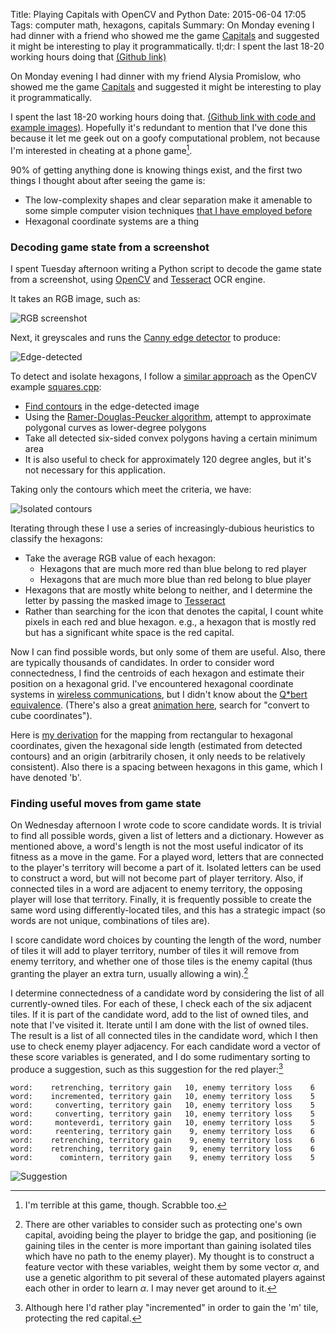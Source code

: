 Title: Playing Capitals with OpenCV and Python
Date: 2015-06-04 17:05
Tags: computer math, hexagons, capitals
Summary: On Monday evening I had dinner with a friend who showed me the game [Capitals](https://itunes.apple.com/us/app/capitals-free-word-battle/id968456900) and suggested it might be interesting to play it programmatically. tl;dr: I spent the last 18-20 working hours doing that [(Github link)](https://github.com/iank/capitals-solver)

On Monday evening I had dinner with my friend Alysia Promislow, who showed me the game [Capitals](https://itunes.apple.com/us/app/capitals-free-word-battle/id968456900) and suggested it might be interesting to play it programmatically.

I spent the last 18-20 working hours doing that. [(Github link with code and example images)](https://github.com/iank/capitals-solver). Hopefully it's redundant to mention that I've done this because it let me geek out on a goofy computational problem, not because I'm interested in cheating at a phone game[^game].

90% of getting anything done is knowing things exist, and the first two things I thought about after seeing the game is:

- The low-complexity shapes and clear separation make it amenable to some simple computer vision techniques [that I have employed before](http://iank.org/rmbc.html)
- Hexagonal coordinate systems are a thing

### Decoding game state from a screenshot

I spent Tuesday afternoon writing a Python script to decode the game state from a screenshot, using [OpenCV](http://opencv.org) and [Tesseract](https://code.google.com/p/tesseract-ocr/) OCR engine.

It takes an RGB image, such as:

![RGB screenshot](/images/capitals_ex.png)

Next, it greyscales and runs the [Canny edge detector](http://docs.opencv.org/modules/imgproc/doc/feature_detection.html?highlight=canny#canny) to produce:

![Edge-detected](/images/capital_ex_canny.png)

To detect and isolate hexagons, I follow a [similar approach](https://github.com/Itseez/opencv/blob/master/samples/cpp/squares.cpp) as the OpenCV example [squares.cpp](https://github.com/Itseez/opencv/blob/master/samples/cpp/squares.cpp):

- [Find contours](http://docs.opencv.org/modules/imgproc/doc/structural_analysis_and_shape_descriptors.html#findcontours) in the edge-detected image
- Using the [Ramer-Douglas-Peucker algorithm](http://docs.opencv.org/modules/imgproc/doc/structural_analysis_and_shape_descriptors.html#approxpolydp), attempt to approximate polygonal curves as lower-degree polygons
- Take all detected six-sided convex polygons having a certain minimum area
- It is also useful to check for approximately 120 degree angles, but it's not necessary for this application.

Taking only the contours which meet the criteria, we have:

![Isolated contours](/images/capital_ex_contour_mask.png)

Iterating through these I use a series of increasingly-dubious heuristics to classify the hexagons:

- Take the average RGB value of each hexagon:
    - Hexagons that are much more red than blue belong to red player
    - Hexagons that are much more blue than red belong to blue player
- Hexagons that are mostly white belong to neither, and I determine the letter by passing the masked image to [Tesseract](https://code.google.com/p/tesseract-ocr/)
- Rather than searching for the icon that denotes the capital, I count white pixels in each red and blue hexagon. e.g., a hexagon that is mostly red but has a significant white space is the red capital.

Now I can find possible words, but only some of them are useful. Also, there are typically thousands of candidates. In order to consider word connectedness, I find the centroids of each hexagon and estimate their position on a hexagonal grid. I've encountered hexagonal coordinate systems in [wireless communications](http://en.wikipedia.org/wiki/File:CellTowersAtCorners.gif), but I didn't know about the [Q*bert equivalence](http://keekerdc.com/2011/03/hexagon-grids-coordinate-systems-and-distance-calculations/). (There's also a great [animation here](http://www.redblobgames.com/grids/hexagons/), search for "convert to cube coordinates").

Here is [my derivation](/images/hex_derivation.jpg) for the mapping from rectangular to hexagonal coordinates, given the hexagonal side length (estimated from detected contours) and an origin (arbitrarily chosen, it only needs to be relatively consistent). Also there is a spacing between hexagons in this game, which I have denoted 'b'.

### Finding useful moves from game state

On Wednesday afternoon I wrote code to score candidate words. It is trivial to find all possible words, given a list of letters and a dictionary. However as mentioned above, a word's length is not the most useful indicator of its fitness as a move in the game. For a played word, letters that are connected to the player's territory will become a part of it. Isolated letters can be used to construct a word, but will not become part of player territory. Also, if connected tiles in a word are adjacent to enemy territory, the opposing player will lose that territory. Finally, it is frequently possible to create the same word using differently-located tiles, and this has a strategic impact (so words are not unique, combinations of tiles are).

I score candidate word choices by counting the length of the word, number of tiles it will add to player territory, number of tiles it will remove from enemy territory, and whether one of those tiles is the enemy capital (thus granting the player an extra turn, usually allowing a win).[^vars]

I determine connectedness of a candidate word by considering the list of all currently-owned tiles. For each of these, I check each of the six adjacent tiles. If it is part of the candidate word, add to the list of owned tiles, and note that I've visited it. Iterate until I am done with the list of owned tiles. The result is a list of all connected tiles in the candidate word, which I then use to check enemy player adjacency. For each candidate word a vector of these score variables is generated, and I do some rudimentary sorting to produce a suggestion, such as this suggestion for the red player:[^word]

    word:    retrenching, territory gain   10, enemy territory loss    6
    word:    incremented, territory gain   10, enemy territory loss    5
    word:     converting, territory gain   10, enemy territory loss    5
    word:     converting, territory gain   10, enemy territory loss    5
    word:     monteverdi, territory gain   10, enemy territory loss    5
    word:     reentering, territory gain    9, enemy territory loss    6
    word:    retrenching, territory gain    9, enemy territory loss    6
    word:    retrenching, territory gain    9, enemy territory loss    6
    word:      comintern, territory gain    9, enemy territory loss    5

![Suggestion](/images/capitals_ex_suggestion.png)

[^game]: I'm terrible at this game, though. Scrabble too.

[^vars]: There are other variables to consider such as protecting one's own capital, avoiding being the player to bridge the gap, and positioning (ie gaining tiles in the center is more important than gaining isolated tiles which have no path to the enemy player). My thought is to construct a feature vector with these variables, weight them by some vector $\alpha$, and use a genetic algorithm to pit several of these automated players against each other in order to learn $\alpha$. I may never get around to it.

[^word]: Although here I'd rather play "incremented" in order to gain the 'm' tile, protecting the red capital.

